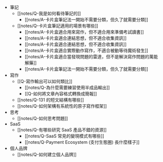 - 筆記
	- [[notes/Q-我是如何看待筆記的]]
		- [[notes/A-卡片盒筆記法一開始不需要分類，但久了就需要分類]]
	- [[notes/Q-卡片盒筆記適用的場景有哪些]]
		- [[notes/A-卡片盒適合用來寫作，但不適合用來準備考試讀書]]
		- [[notes/A-卡片盒適合連結思想，但不適合收集資訊]]
		- [[notes/A-卡片盒適合連結思想，但不適合收集資訊]]
		- [[notes/A-卡片盒適合實際動作寫作，不適合被動等待魔術發生]]
		- [[notes/A-卡片盒適合當發現問題的雷達，但不是解決寫作問題的萬能解藥]]
		- [[notes/A-卡片盒筆記法一開始不需要分類，但久了就需要分類]]
- 寫作
	- [[Q-寫作輸出可以如何類比]]
		- [[notes/Q-為什麼需要練習使用半成品輸出]]
		- [[Q-如何將文章內容格式轉換成簡報]]
	- [[notes/Q-131 的短文結構有哪些]]
	- [[notes/Q-如何架構有系統性的原子寫作框架]]
- 思考
	- [[notes/Q-如何思考問題]]
- SaaS
	- [[notes/Q-有哪些研究 SaaS 產品不錯的資源]]
		- [[notes/Q-SaaS 常見的變現模式有哪些]]
		- [[notes/Q-Payment Ecosystem (支付生態圈) 長什麼樣子]]
- 個人品牌
	- [[notes/Q-如何建立個人品牌]]
